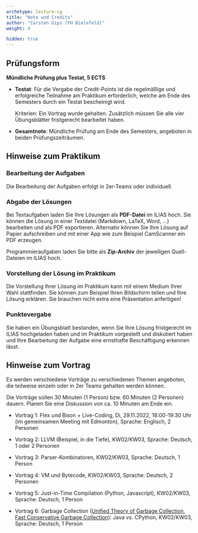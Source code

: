 ```yaml
---
archetype: lecture-cg
title: "Note und Credits"
author: "Carsten Gips (FH Bielefeld)"
weight: 4

hidden: true
---
```



## Prüfungsform

**Mündliche Prüfung plus Testat, 5 ECTS**

-   **Testat**:
    Für die Vergabe der Credit-Points ist die regelmäßige und erfolgreiche
    Teilnahme am Praktikum erforderlich, welche am Ende des Semesters durch
    ein Testat bescheinigt wird.

    Kriterien: Ein Vortrag wurde gehalten. Zusätzlich müssen Sie alle vier
    Übungsblätter fristgerecht bearbeitet haben.

-   **Gesamtnote**:
    Mündliche Prüfung am Ende des Semesters, angeboten in beiden
    Prüfungszeiträumen.


## Hinweise zum Praktikum

### Bearbeitung der Aufgaben

Die Bearbeitung der Aufgaben erfolgt in 2er-Teams oder individuell.

### Abgabe der Lösungen

Bei Textaufgaben laden Sie Ihre Lösungen als **PDF-Datei** im ILIAS hoch. Sie
können die Lösung in einer Textdatei (Markdown, LaTeX, Word, ...) bearbeiten
und als PDF exportieren. Alternativ können Sie Ihre Lösung auf Papier
aufschreiben und mit einer App wie zum Beispiel CamScanner ein PDF erzeugen.

Programmieraufgaben laden Sie bitte als **Zip-Archiv** der jeweiligen
Quell-Dateien im ILIAS hoch.

### Vorstellung der Lösung im Praktikum

Die Vorstellung Ihrer Lösung im Praktikum kann mit einem Medium Ihrer Wahl
stattfinden. Sie können zum Beispiel Ihren Bildschirm teilen und Ihre Lösung
erklären. Sie brauchen nicht extra eine Präsentation anfertigen!

### Punktevergabe

Sie haben ein Übungsblatt bestanden, wenn Sie Ihre Lösung fristgerecht
im ILIAS hochgeladen haben und im Praktikum vorgestellt und diskutiert
haben und Ihre Bearbeitung der Aufgabe eine ernsthafte Beschäftigung
erkennen lässt.


## Hinweise zum Vortrag

Es werden verschiedene Vorträge zu verschiedenen Themen angeboten, die
teilweise einzeln oder in 2er Teams gehalten werden können.

Die Vorträge sollen 30 Minuten (1 Person) bzw. 60 Minuten (2 Personen)
dauern. Planen Sie eine Diskussion von ca. 10 Minuten am Ende ein.

-   Vortrag 1:
    Flex und Bison + Live-Coding,
    Di, 29.11.2022, 18:00-19:30 Uhr (im gemeinsamen Meeting mit Edmonton),
    Sprache: Englisch,
    2 Personen

-   Vortrag 2:
    LLVM (Beispiel, in die Tiefe),
    KW02/KW03,
    Sprache: Deutsch,
    1 oder 2 Personen

-   Vortrag 3:
    Parser-Kombinatoren,
    KW02/KW03,
    Sprache: Deutsch,
    1 Person

-   Vortrag 4:
    VM und Bytecode,
    KW02/KW03,
    Sprache: Deutsch,
    2 Personen

-   Vortrag 5:
    Just-in-Time Compilation (Python, Javascript),
    KW02/KW03,
    Sprache: Deutsch,
    1 Person

-   Vortrag 6:
    Garbage Collection
    ([Unified Theory of Garbage Collection](https://www.cs.cornell.edu/courses/cs6120/2020fa/blog/unified-theory-gc/),
    [Fast Conservative Garbage Collection](https://www.cs.cornell.edu/courses/cs6120/2020fa/blog/modern-gc/)):
    Java vs. CPython,
    KW02/KW03,
    Sprache: Deutsch,
    1 Person
